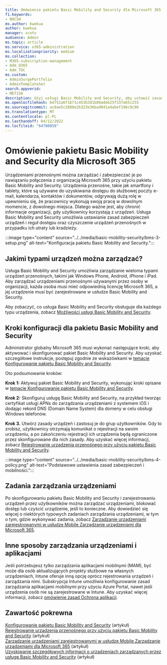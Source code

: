 ```yaml
---
title: Omówienie pakietu Basic Mobility and Security dla Microsoft 365
f1.keywords:
- NOCSH
ms.author: kwekua
author: kwekua
manager: scotv
audience: Admin
ms.topic: article
ms.service: o365-administration
ms.localizationpriority: medium
ms.collection:
- M365-subscription-management
- Adm_O365
- Adm_TOC
ms.custom:
- AdminSurgePortfolio
- AdminTemplateSet
search.appverid:
- MET150
description: Użyj usługi Basic Mobility and Security, aby ustawić zasady zabezpieczeń urządzeń i reguły dostępu.
ms.openlocfilehash: b4752a6f1b71c453b3d1b89adeb25f337a65c255
ms.sourcegitcommit: ac0ae5c2888e2b323e36bad041a4abef196c9c96
ms.translationtype: MT
ms.contentlocale: pl-PL
ms.lasthandoff: 04/12/2022
ms.locfileid: "64780858"
---
```

# <a name="overview-of-basic-mobility-and-security-for-microsoft-365"></a>Omówienie pakietu Basic Mobility and Security dla Microsoft 365

Urządzeniami przenośnymi można zarządzać i zabezpieczać je po nawiązaniu połączenia z organizacją Microsoft 365 przy użyciu pakietu Basic Mobility and Security. Urządzenia przenośne, takie jak smartfony i tablety, które są używane do uzyskiwania dostępu do służbowej poczty e-mail, kalendarza, kontaktów i dokumentów, odgrywają dużą rolę w upewnieniu się, że pracownicy wykonują swoją pracę w dowolnym momencie, z dowolnego miejsca. Dlatego ważne jest, aby chronić informacje organizacji, gdy użytkownicy korzystają z urządzeń. Usługa Basic Mobility and Security umożliwia ustawianie zasad zabezpieczeń urządzeń i reguł dostępu oraz czyszczenie urządzeń przenośnych w przypadku ich utraty lub kradzieży.

:::image type="content" source="../../media/basic-mobility-security/bms-3-setup.png" alt-text="Konfiguracja pakietu Basic Mobility and Security.":::

## <a name="what-types-of-devices-can-you-manage"></a>Jakimi typami urządzeń można zarządzać?

Usługa Basic Mobility and Security umożliwia zarządzanie wieloma typami urządzeń przenośnych, takimi jak Windows Phone, Android, iPhone i iPad. Aby zarządzać urządzeniami przenośnymi używanymi przez osoby w organizacji, każda osoba musi mieć odpowiednią licencję Microsoft 365, a jej urządzenie musi być zarejestrowane w usłudze Basic Mobility and Security.

Aby zobaczyć, co usługa Basic Mobility and Security obsługuje dla każdego typu urządzenia, zobacz [Możliwości usługi Basic Mobility and Security](capabilities.md).

## <a name="setup-steps-for-basic-mobility-and-security"></a>Kroki konfiguracji dla pakietu Basic Mobility and Security

Administrator globalny Microsoft 365 musi wykonać następujące kroki, aby aktywować i skonfigurować pakiet Basic Mobility and Security. Aby uzyskać szczegółowe instrukcje, postępuj zgodnie ze wskazówkami w [temacie Konfigurowanie pakietu Basic Mobility and Security](set-up.md). 

Oto podsumowanie kroków:

**Krok 1:** Aktywuj pakiet Basic Mobility and Security, wykonując kroki opisane w [temacie Konfigurowanie pakietu Basic Mobility and Security](set-up.md).

**Krok 2:** Skonfiguruj usługę Basic Mobility and Security, na przykład tworząc certyfikat usługi APNs do zarządzania urządzeniami z systemem iOS i dodając rekord DNS (Domain Name System) dla domeny w celu obsługi Windows telefonów.

**Krok 3.** Utwórz zasady urządzeń i zastosuj je do grup użytkowników. Gdy to zrobisz, użytkownicy otrzymają komunikat o rejestracji na swoim urządzeniu, a po zakończeniu rejestracji ich urządzenia będą ograniczone przez skonfigurowane dla nich zasady. Aby uzyskać więcej informacji, zobacz [Rejestrowanie urządzenia przenośnego przy użyciu pakietu Basic Mobility and Security](enroll-your-mobile-device.md). 

:::image type="content" source="../../media/basic-mobility-security/bms-4-policy.png" alt-text="Podstawowe ustawienia zasad zabezpieczeń i mobilności.":::

## <a name="device-management-tasks"></a>Zadania zarządzania urządzeniami

Po skonfigurowaniu pakietu Basic Mobility and Security i zarejestrowaniu urządzeń przez użytkowników można zarządzać urządzeniami, blokować dostęp lub czyścić urządzenie, jeśli to konieczne. Aby dowiedzieć się więcej o niektórych typowych zadaniach zarządzania urządzeniami, w tym o tym, gdzie wykonywać zadania, zobacz [Zarządzanie urządzeniami zarejestrowanymi w usłudze Mobile Zarządzanie urządzeniami dla Microsoft 365](manage-enrolled-devices.md).

## <a name="other-ways-to-manage-devices-and-apps"></a>Inne sposoby zarządzania urządzeniami i aplikacjami

Jeśli potrzebujesz tylko zarządzania aplikacjami mobilnymi (MAM), być może dla osób aktualizujących projekty służbowe na własnych urządzeniach, Intune oferuje inną opcję oprócz rejestrowania urządzeń i zarządzania nimi. Subskrypcja Intune umożliwia konfigurowanie zasad zarządzania aplikacjami mobilnymi przy użyciu Azure Portal, nawet jeśli urządzenia osób nie są zarejestrowane w Intune. Aby uzyskać więcej informacji, zobacz [omówienie zasad Ochrona aplikacji](/mem/intune/apps/app-protection-policy).

## <a name="related-content"></a>Zawartość pokrewna

[Konfigurowanie pakietu Basic Mobility and Security](set-up.md) (artykuł)\
[Rejestrowanie urządzenia przenośnego przy użyciu pakietu Basic Mobility and Security](enroll-your-mobile-device.md) (artykuł)\
[Zarządzanie urządzeniami zarejestrowanymi w usłudze Mobile Zarządzanie urządzeniami dla Microsoft 365](manage-enrolled-devices.md) (artykuł)\
[Uzyskiwanie szczegółowych informacji o urządzeniach zarządzanych przez usługę Basic Mobility and Security](get-details-about-managed-devices.md) (artykuł)
